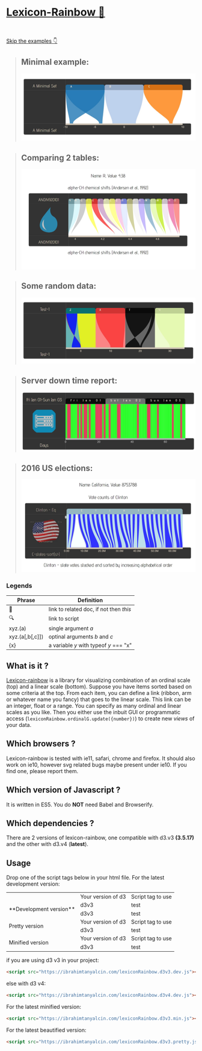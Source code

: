 # <a id="h1" href="#h1">Lexicon-Rainbow [:rainbow:](MAIN)</a>
<br>

[Skip the examples :point_down:](#what-is-it-)

>## Minimal example:
>[<img src="./examples/Minimal/minimal.jpg">][MAIN] 

>## Comparing 2 tables:
>[<img src="./examples/AminoAcids/aminoAcids.jpg">][MAIN]

>## Some random data:
>[<img src="./examples/RandomDataset/randomDataset.jpg">][MAIN] 

>## Server down time report:
>[<img src="./examples/ServerDownTime/serverDownTime.jpg">][MAIN] 

>## 2016 US elections:
>[<img src="./examples/USvotes/USvotes.jpg">][MAIN] 


### Legends
Phrase | Definition
-------|-----------
:link: |link to related doc, if not then *this*
:mag:  |link to script
xyz.(a)|single argument *a*
xyz.(a[,b[,c]])|optinal arguments *b* and *c*
{x} | a variable *y* with typeof *y* === "x"

## What is it ?
[Lexicon-rainbow](#h1) is a library for visualizing combination of an ordinal scale (top) and a linear scale (bottom). Suppose you have items sorted based on some criteria at the top. From each item, you can define a link (ribbon, arm or whatever name you fancy) that goes to the linear scale. This link can be an integer, float or a range. You can specify as many ordinal and linear scales as you like. Then you either use the inbuit GUI or programmatic access (```lexiconRainbow.ordinalG.update({number})```) to create new *views* of your data.

## Which browsers ? 
Lexicon-rainbow is tested with ie11, safari, chrome and firefox. It should also work on ie10, however svg related bugs maybe present under ie10. If you find one, please report them.

## Which version of Javascript ? 
It is written in ES5. You do __NOT__ need Babel and Browserify.

## Which dependencies ? 
There are 2 versions of lexicon-rainbow, one compatible with d3.v3 **(3.5.17)** and the other with d3.v4 (**latest**).

## Usage 
Drop one of the script tags below in your html file.
For the latest development version:

<table>
	<tr>
		<td></td>
		<td>Your version of d3</td>
		<td>Script tag to use</td>
	</tr>
	<tr>
		<td rowspan="2">**Development version**</td>
		<td>d3v3</td>
		<td>
			test
		</td>
	</tr>
	<tr>
		<td>d3v3</td>
		<td>test</td>
	</tr>
	<tr>
		<td rowspan="2">Pretty version</td>
		<td>Your version of d3</td>
		<td>Script tag to use</td>
	</tr>
	<tr>
		<td>d3v3</td>
		<td>test</td>
	</tr>
	<tr>
		<td rowspan="2">Minified version</td>
		<td>Your version of d3</td>
		<td>Script tag to use</td>
	</tr>
	<tr>
		<td>d3v3</td>
		<td>test</td>
	</tr>
</table>

  if you are using d3 v3 in your project:
  
```html
<script src="https://ibrahimtanyalcin.com/lexiconRainbow.d3v3.dev.js"></script>
```
  else with d3 v4:
```html
<script src="https://ibrahimtanyalcin.com/lexiconRainbow.d3v4.dev.js"></script>
```
For the latest minified version:
```html
<script src="https://ibrahimtanyalcin.com/lexiconRainbow.d3v3.min.js"></script>
```
For the latest beautified version:
```html
<script src="https://ibrahimtanyalcin.com/lexiconRainbow.d3v3.pretty.js"></script>
```

[MAIN]: https://github.com/IbrahimTanyalcin/LEXICON